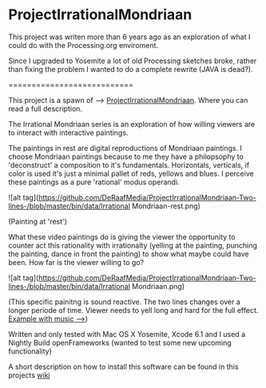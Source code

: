 ProjectIrrationalMondriaan
==========================

This project was writen more than 6 years ago as an exploration of what I could do with the Processing.org enviroment.

Since I upgraded to Yosemite a lot of old Processing sketches broke, rather than fixing the problem I wanted to do a complete rewrite (JAVA is dead?).

===========================

This project is a spawn of --> [ProjectIrrationalMondriaan](https://github.com/DeRaafMedia/ProjectIrrationalMondriaan). Where you can read a full description. 

The Irrational Mondriaan series is an exploration of how willing viewers are to interact with interactive paintings.

The paintings in rest are digital reproductions of Mondriaan paintings. I choose Mondriaan paintings because to me they have a philopsophy to 'deconstruct' a composition to it's fundamentals. Horizontals, verticals, if color is used it's just a minimal pallet of reds, yellows and blues. I perceive these paintings as a pure 'rational' modus operandi.

![alt tag](https://github.com/DeRaafMedia/ProjectIrrationalMondriaan-Two-lines-/blob/master/bin/data/Irrational Mondriaan-rest.png)

(Painting at 'rest')

What these video paintings do is giving the viewer the opportunity to counter act this rationality with irrationalty (yelling at the painting, punching the painting, dance in front the painting) to show what maybe could have been. How far is the viewer willing to go?

![alt tag](https://github.com/DeRaafMedia/ProjectIrrationalMondriaan-Two-lines-/blob/master/bin/data/Irrational Mondriaan.png)

(This specific painitng is sound reactive. The two lines changes over a longer periode of time. Viewer needs to yell long and hard for the full effect. [Example with music -->](https://vimeo.com/112244363))

Written and only tested with Mac OS X Yosemite, Xcode 6.1 and I used a Nightly Build openFrameworks (wanted to test some new upcoming functionality)

A short description on how to install this software can be found in this projects [wiki](https://github.com/DeRaafMedia/ProjectIrrationalMondriaan-Two-lines-/wiki)
